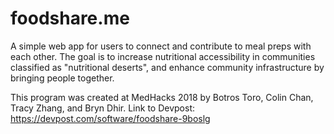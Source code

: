 # foodshare.me

A simple web app for users to connect and contribute to meal preps with each other. The goal is to increase nutritional accessibility in communities classified as "nutritional deserts", and enhance community infrastructure by bringing people together.

This program was created at MedHacks 2018 by Botros Toro, Colin Chan, Tracy Zhang, and Bryn Dhir.
Link to Devpost: https://devpost.com/software/foodshare-9boslg
